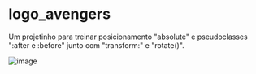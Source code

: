 # logo_avengers

Um projetinho para treinar posicionamento "absolute" e pseudoclasses ":after e :before" junto com "transform:" e "rotate()".

![image](https://user-images.githubusercontent.com/65303066/166166510-e12becda-93ff-4758-a364-fa9a8722371c.png)
